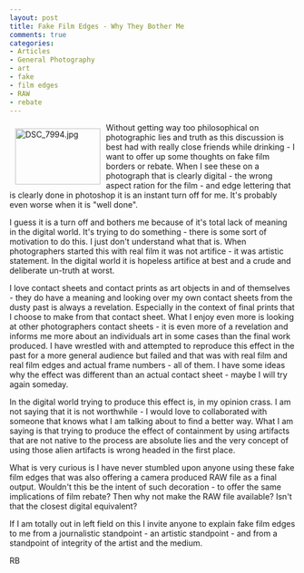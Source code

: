 ```yaml
---
layout: post
title: Fake Film Edges - Why They Bother Me
comments: true
categories:
- Articles
- General Photography
- art
- fake
- film edges
- RAW
- rebate
---
```

<a rel="lightbox" href="/wp-content/uploads/2009/06/DSC_7994.jpg"><img title="DSC_7994.jpg" src="/wp-content/uploads/2009/06/.thumbs/.DSC_7994.jpg" border="0" alt="DSC_7994.jpg" hspace="10" vspace="10" width="150" height="99" align="left" /></a>Without getting way too philosophical on photographic lies and truth as this discussion is best had with really close friends while drinking - I want to offer up some thoughts on fake film borders or rebate. When I see these on a photograph that is clearly digital - the wrong aspect ration for the film - and edge lettering that is clearly done in photoshop it is an instant turn off for me. It's probably even worse when it is "well done".

I guess it is a turn off and bothers me because of it's total lack of meaning in the digital world. It's trying to do something - there is some sort of motivation to do this. I just don't understand what that is. When photographers started this with real film it was not artifice - it was artistic statement. In the digital world it is hopeless artifice at best and a crude and deliberate un-truth at worst.

I love contact sheets and contact prints as art objects in and of themselves - they do have a meaning and looking over my own contact sheets from the dusty past is always a revelation. Especially in the context of final prints that I choose to make from that contact sheet. What I enjoy even more is looking at other photographers contact sheets - it is even more of a revelation and informs me more about an individuals art in some cases than the final work produced. I have wrestled with and attempted to reproduce this effect in the past for a more general audience but failed and that was with real film and real film edges and actual frame numbers - all of them. I have some ideas why the effect was different than an actual contact sheet - maybe I will try again someday.

In the digital world trying to produce this effect is, in my opinion crass. I am not saying that it is not worthwhile - I would love to collaborated with someone that knows what I am talking about to find a better way. What I am saying is that trying to produce the effect of containment by using artifacts that are not native to the process are absolute lies and the very concept of using those alien artifacts is wrong headed in the first place.

What is very curious is I have never stumbled upon anyone using these fake film edges that was also offering a camera produced RAW file as a final output. Wouldn't this be the intent of such decoration - to offer the same implications of film rebate? Then why not make the RAW file available? Isn't that the closest digital equivalent?

If I am totally out in left field on this I invite anyone to explain fake film edges to me from a journalistic standpoint - an artistic standpoint - and from a standpoint of integrity of the artist and the medium.

RB